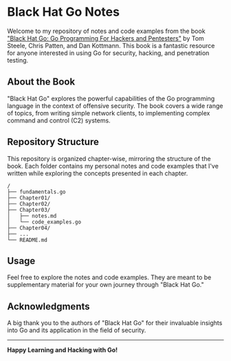 # Black Hat Go Notes

Welcome to my repository of notes and code examples from the book ["Black Hat Go: Go Programming For Hackers and Pentesters"](https://nostarch.com/blackhatgo) by Tom Steele, Chris Patten, and Dan Kottmann. This book is a fantastic resource for anyone interested in using Go for security, hacking, and penetration testing.

## About the Book

"Black Hat Go" explores the powerful capabilities of the Go programming language in the context of offensive security. The book covers a wide range of topics, from writing simple network clients, to implementing complex command and control (C2) systems.

## Repository Structure

This repository is organized chapter-wise, mirroring the structure of the book. Each folder contains my personal notes and code examples that I've written while exploring the concepts presented in each chapter.

```shell
/
├── fundamentals.go
├── Chapter01/
├── Chapter02/
├── Chapter03/
│   ├── notes.md
│   └── code_examples.go
├── Chapter04/
├── ...
└── README.md
```

## Usage

Feel free to explore the notes and code examples. They are meant to be supplementary material for your own journey through "Black Hat Go."

## Acknowledgments

A big thank you to the authors of "Black Hat Go" for their invaluable insights into Go and its application in the field of security.

---

**Happy Learning and Hacking with Go!**
